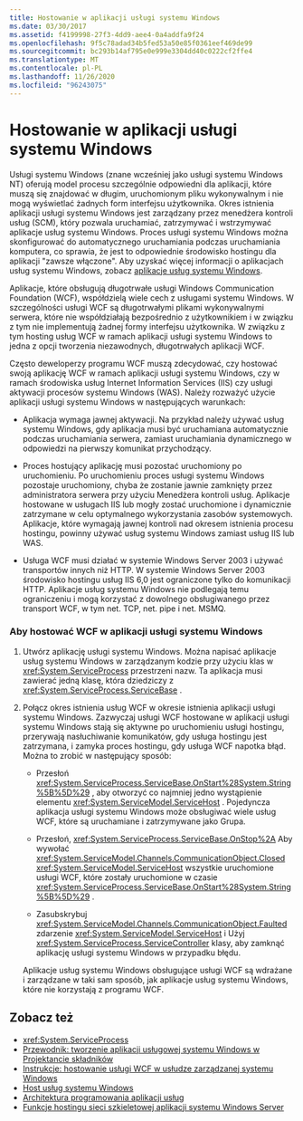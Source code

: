 ```yaml
---
title: Hostowanie w aplikacji usługi systemu Windows
ms.date: 03/30/2017
ms.assetid: f4199998-27f3-4dd9-aee4-0a4addfa9f24
ms.openlocfilehash: 9f5c78adad34b5fed53a50e85f0361eef469de99
ms.sourcegitcommit: bc293b14af795e0e999e3304dd40c0222cf2ffe4
ms.translationtype: MT
ms.contentlocale: pl-PL
ms.lasthandoff: 11/26/2020
ms.locfileid: "96243075"
---
```

# <a name="hosting-in-a-windows-service-application"></a>Hostowanie w aplikacji usługi systemu Windows

Usługi systemu Windows (znane wcześniej jako usługi systemu Windows NT) oferują model procesu szczególnie odpowiedni dla aplikacji, które muszą się znajdować w długim, uruchomionym pliku wykonywalnym i nie mogą wyświetlać żadnych form interfejsu użytkownika. Okres istnienia aplikacji usługi systemu Windows jest zarządzany przez menedżera kontroli usług (SCM), który pozwala uruchamiać, zatrzymywać i wstrzymywać aplikacje usług systemu Windows. Proces usługi systemu Windows można skonfigurować do automatycznego uruchamiania podczas uruchamiania komputera, co sprawia, że jest to odpowiednie środowisko hostingu dla aplikacji "zawsze włączone". Aby uzyskać więcej informacji o aplikacjach usług systemu Windows, zobacz [aplikacje usług systemu Windows](https://go.microsoft.com/fwlink/?LinkId=89450).  
  
 Aplikacje, które obsługują długotrwałe usługi Windows Communication Foundation (WCF), współdzielą wiele cech z usługami systemu Windows. W szczególności usługi WCF są długotrwałymi plikami wykonywalnymi serwera, które nie współdziałają bezpośrednio z użytkownikiem i w związku z tym nie implementują żadnej formy interfejsu użytkownika. W związku z tym hosting usług WCF w ramach aplikacji usługi systemu Windows to jedna z opcji tworzenia niezawodnych, długotrwałych aplikacji WCF.  
  
 Często deweloperzy programu WCF muszą zdecydować, czy hostować swoją aplikację WCF w ramach aplikacji usługi systemu Windows, czy w ramach środowiska usług Internet Information Services (IIS) czy usługi aktywacji procesów systemu Windows (WAS). Należy rozważyć użycie aplikacji usługi systemu Windows w następujących warunkach:  
  
- Aplikacja wymaga jawnej aktywacji. Na przykład należy używać usług systemu Windows, gdy aplikacja musi być uruchamiana automatycznie podczas uruchamiania serwera, zamiast uruchamiania dynamicznego w odpowiedzi na pierwszy komunikat przychodzący.  
  
- Proces hostujący aplikację musi pozostać uruchomiony po uruchomieniu. Po uruchomieniu proces usługi systemu Windows pozostaje uruchomiony, chyba że zostanie jawnie zamknięty przez administratora serwera przy użyciu Menedżera kontroli usług. Aplikacje hostowane w usługach IIS lub mogły zostać uruchomione i dynamicznie zatrzymane w celu optymalnego wykorzystania zasobów systemowych. Aplikacje, które wymagają jawnej kontroli nad okresem istnienia procesu hostingu, powinny używać usług systemu Windows zamiast usług IIS lub WAS.  
  
- Usługa WCF musi działać w systemie Windows Server 2003 i używać transportów innych niż HTTP. W systemie Windows Server 2003 środowisko hostingu usług IIS 6,0 jest ograniczone tylko do komunikacji HTTP. Aplikacje usług systemu Windows nie podlegają temu ograniczeniu i mogą korzystać z dowolnego obsługiwanego przez transport WCF, w tym net. TCP, net. pipe i net. MSMQ.  
  
### <a name="to-host-wcf-inside-of-a-windows-service-application"></a>Aby hostować WCF w aplikacji usługi systemu Windows  
  
1. Utwórz aplikację usługi systemu Windows. Można napisać aplikacje usług systemu Windows w zarządzanym kodzie przy użyciu klas w <xref:System.ServiceProcess> przestrzeni nazw. Ta aplikacja musi zawierać jedną klasę, która dziedziczy z <xref:System.ServiceProcess.ServiceBase> .  
  
2. Połącz okres istnienia usług WCF w okresie istnienia aplikacji usługi systemu Windows. Zazwyczaj usługi WCF hostowane w aplikacji usługi systemu Windows stają się aktywne po uruchomieniu usługi hostingu, przerywają nasłuchiwanie komunikatów, gdy usługa hostingu jest zatrzymana, i zamyka proces hostingu, gdy usługa WCF napotka błąd. Można to zrobić w następujący sposób:  
  
    - Przesłoń <xref:System.ServiceProcess.ServiceBase.OnStart%28System.String%5B%5D%29> , aby otworzyć co najmniej jedno wystąpienie elementu <xref:System.ServiceModel.ServiceHost> . Pojedyncza aplikacja usługi systemu Windows może obsługiwać wiele usług WCF, które są uruchamiane i zatrzymywane jako Grupa.  
  
    - Przesłoń, <xref:System.ServiceProcess.ServiceBase.OnStop%2A> Aby wywołać <xref:System.ServiceModel.Channels.CommunicationObject.Closed> <xref:System.ServiceModel.ServiceHost> wszystkie uruchomione usługi WCF, które zostały uruchomione w czasie <xref:System.ServiceProcess.ServiceBase.OnStart%28System.String%5B%5D%29> .  
  
    - Zasubskrybuj <xref:System.ServiceModel.Channels.CommunicationObject.Faulted> zdarzenie <xref:System.ServiceModel.ServiceHost> i Użyj <xref:System.ServiceProcess.ServiceController> klasy, aby zamknąć aplikację usługi systemu Windows w przypadku błędu.  
  
     Aplikacje usług systemu Windows obsługujące usługi WCF są wdrażane i zarządzane w taki sam sposób, jak aplikacje usług systemu Windows, które nie korzystają z programu WCF.  
  
## <a name="see-also"></a>Zobacz też

- <xref:System.ServiceProcess>
- [Przewodnik: tworzenie aplikacji usługowej systemu Windows w Projektancie składników](https://go.microsoft.com/fwlink/?LinkId=94875)
- [Instrukcje: hostowanie usługi WCF w usłudze zarządzanej systemu Windows](how-to-host-a-wcf-service-in-a-managed-windows-service.md)
- [Host usług systemu Windows](../samples/windows-service-host.md)
- [Architektura programowania aplikacji usług](https://go.microsoft.com/fwlink/?LinkId=94876)
- [Funkcje hostingu sieci szkieletowej aplikacji systemu Windows Server](/previous-versions/appfabric/ee677189(v=azure.10))
